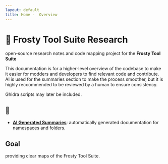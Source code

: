 ```yaml
---
layout: default
title: Home -  Overview
---
```


# 📖 Frosty Tool Suite Research

open-source research notes and code mapping project for the **Frosty Tool Suite** 

This documentation is for a higher-level overview of the codebase to make it easier for modders and developers to find relevant code and contribute. AI is used for the summaries section to make the process smoother, but it is highly reccommended to be reviewed by a human to ensure consistency.

Ghidra scripts may later be included.

## 🧭 

* **[AI Generated Summaries](/FrostyToolSuite-Research-Notes/ai-summaries/example)**: automatically generated documentation for namespaces and folders.

## Goal
providing clear maps of the Frosty Tool Suite. 